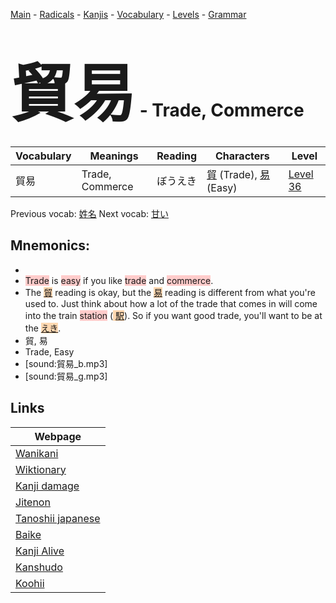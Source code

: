 <style> bigfont {font-size: 100px}</style>
[Main](../README.md) -
[Radicals](../radicals.md) -
[Kanjis](../kanjis.md) -
[Vocabulary](../vocabulary.md) -
[Levels](../levels.md) -
[Grammar](../grammar.md)
# <bigfont> 貿易</bigfont> - Trade, Commerce 

| Vocabulary | Meanings | Reading | Characters | Level |
| --- | --- | --- | --- | --- |
| 貿易 | Trade, Commerce | ぼうえき |  [貿](../kanjis/貿.md) (Trade), [易](../kanjis/易.md) (Easy) | [Level 36](../levels/wk_level36.md) |

Previous vocab: [姓名](姓名.md) Next vocab: [甘い](甘い.md) 

## Mnemonics:

* 
* <span style="background-color:#ffcccb"> Trade</span> is <span style="background-color:#ffcccb"> easy</span> if you like <span style="background-color:#ffcccb"> trade</span> and <span style="background-color:#ffcccb"> commerce</span>.
* The <span style="background-color:#fed8b1"> [貿](https://jisho.org/search/貿)</span> reading is okay, but the <span style="background-color:#fed8b1"> [易](https://jisho.org/search/易)</span> reading is different from what you're used to. Just think about how a lot of the trade that comes in will come into the train <span style="background-color:#ffcccb"> station</span> (<span style="background-color:#fed8b1"> [駅](https://jisho.org/search/駅)</span>). So if you want good trade, you'll want to be at the <span style="background-color:#fed8b1"> [えき](https://jisho.org/search/えき)</span>.
* 貿, 易
* Trade, Easy
* [sound:貿易_b.mp3]
* [sound:貿易_g.mp3]


## Links 

| Webpage |
| --- |
| [Wanikani          ](https://www.wanikani.com/kanji/貿易) |
| [Wiktionary        ](https://en.wiktionary.org/wiki/貿易) |
| [Kanji damage      ](http://www.kanjidamage.com/kanji/search?utf8=✓&q=貿易) |
| [Jitenon           ](https://jitenon.com/kanji/貿易) |
| [Tanoshii japanese ](https://www.tanoshiijapanese.com/dictionary/kanji.cfm?k=貿易) |
| [Baike             ](https://baike.baidu.com/item/貿易) |
| [Kanji Alive       ](https://app.kanjialive.com/貿易) |
| [Kanshudo          ](https://www.kanshudo.com/searchmn?q=貿易) |
| [Koohii            ](https://kanji.koohii.com/study/kanji/貿易) |
